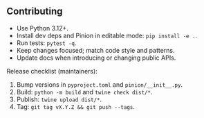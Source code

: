## Contributing

- Use Python 3.12+.
- Install dev deps and Pinion in editable mode: `pip install -e .`.
- Run tests: `pytest -q`.
- Keep changes focused; match code style and patterns.
- Update docs when introducing or changing public APIs.

Release checklist (maintainers):

1) Bump versions in `pyproject.toml` and `pinion/__init__.py`.
2) Build: `python -m build` and `twine check dist/*`.
3) Publish: `twine upload dist/*`.
4) Tag: `git tag vX.Y.Z && git push --tags`.


